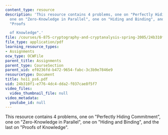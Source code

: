 ```yaml
---
content_type: resource
description: 'This resource contains 4 problems, one on "Perfectly Hiding Commitment",
  one on "Zero-Knowledge in Parallel", one on "Hiding and Binding", and the last on
  "Proofs

  of Knowledge".'
file: /courses/6-875-cryptography-and-cryptanalysis-spring-2005/24b310f1e7764dc4dda2f037cae8f5f7_ho11_ps6.pdf
file_type: application/pdf
learning_resource_types:
- Assignments
ocw_type: OCWFile
parent_title: Assignments
parent_type: CourseSection
parent_uid: ef0236fd-b472-9654-fabc-3c3b9e7846e9
resourcetype: Document
title: ho11_ps6.pdf
uid: 24b310f1-e776-4dc4-dda2-f037cae8f5f7
video_files:
  video_thumbnail_file: null
video_metadata:
  youtube_id: null
---
```

This resource contains 4 problems, one on "Perfectly Hiding Commitment", one on "Zero-Knowledge in Parallel", one on "Hiding and Binding", and the last on "Proofs
of Knowledge".

